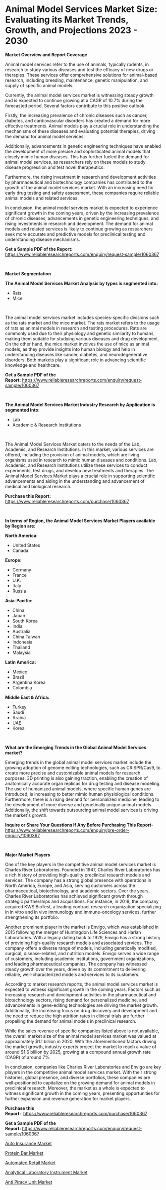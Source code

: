 <p><h1>Animal Model Services Market Size: Evaluating its Market Trends, Growth, and Projections 2023 - 2030</h1></p><p><strong>Market Overview and Report Coverage</strong></p>
<p><p>Animal model services refer to the use of animals, typically rodents, in research to study various diseases and test the efficacy of new drugs or therapies. These services offer comprehensive solutions for animal-based research, including breeding, maintenance, genetic manipulation, and supply of specific animal models.</p><p>Currently, the animal model services market is witnessing steady growth and is expected to continue growing at a CAGR of 10.7% during the forecasted period. Several factors contribute to this positive outlook.</p><p>Firstly, the increasing prevalence of chronic diseases such as cancer, diabetes, and cardiovascular disorders has created a demand for more effective treatments. Animal models play a crucial role in understanding the mechanisms of these diseases and evaluating potential therapies, driving the demand for animal model services.</p><p>Additionally, advancements in genetic engineering techniques have enabled the development of more precise and sophisticated animal models that closely mimic human diseases. This has further fueled the demand for animal model services, as researchers rely on these models to study disease progression and test novel therapeutics.</p><p>Furthermore, the rising investment in research and development activities by pharmaceutical and biotechnology companies has contributed to the growth of the animal model services market. With an increasing need for early drug testing and safety assessment, these companies require reliable animal models and related services.</p><p>In conclusion, the animal model services market is expected to experience significant growth in the coming years, driven by the increasing prevalence of chronic diseases, advancements in genetic engineering techniques, and rising investments in research and development. The demand for animal models and related services is likely to continue growing as researchers seek more accurate and predictive models for preclinical testing and understanding disease mechanisms.</p></p>
<p><strong>Get a Sample PDF of the Report:</strong> <a href="https://www.reliableresearchreports.com/enquiry/request-sample/1060367">https://www.reliableresearchreports.com/enquiry/request-sample/1060367</a></p>
<p>&nbsp;</p>
<p><strong>Market Segmentation</strong></p>
<p><strong>The Animal Model Services Market Analysis by types is segmented into:</strong></p>
<p><ul><li>Rats</li><li>Mice</li></ul></p>
<p>&nbsp;</p>
<p><p>The animal model services market includes species-specific divisions such as the rats market and the mice market. The rats market refers to the usage of rats as animal models in research and testing procedures. Rats are commonly used due to their physiology and genetic similarity to humans, making them suitable for studying various diseases and drug development. On the other hand, the mice market involves the use of mice as animal models, as they provide insights into human biology and help in understanding diseases like cancer, diabetes, and neurodegenerative disorders. Both markets play a significant role in advancing scientific knowledge and healthcare.</p></p>
<p><strong>Get a Sample PDF of the Report:</strong>&nbsp;<a href="https://www.reliableresearchreports.com/enquiry/request-sample/1060367">https://www.reliableresearchreports.com/enquiry/request-sample/1060367</a></p>
<p>&nbsp;</p>
<p><strong>The Animal Model Services Market Industry Research by Application is segmented into:</strong></p>
<p><ul><li>Lab</li><li>Academic & Research Institutions</li></ul></p>
<p>&nbsp;</p>
<p><p>The Animal Model Services Market caters to the needs of the Lab, Academic, and Research Institutions. In this market, various services are offered, including the provision of animal models, which are living organisms used in research to mimic human diseases and conditions. Lab, Academic, and Research Institutions utilize these services to conduct experiments, test drugs, and develop new treatments and therapies. The Animal Model Services Market plays a crucial role in supporting scientific advancements and aiding in the understanding and advancement of medical and biological research.</p></p>
<p><strong>Purchase this Report:</strong>&nbsp; <a href="https://www.reliableresearchreports.com/purchase/1060367">https://www.reliableresearchreports.com/purchase/1060367</a></p>
<p>&nbsp;</p>
<p><strong>In terms of Region, the Animal Model Services Market Players available by Region are:</strong></p>
<p>
    <p> <strong> North America: </strong>
        <ul>
            <li>United States</li>
            <li>Canada</li>
        </ul>
        </p> 
    <p> <strong> Europe: </strong>
        <ul>
            <li>Germany</li>
            <li>France</li>
            <li>U.K.</li>
            <li>Italy</li>
            <li>Russia</li>
        </ul>
        </p> 
    <p> <strong> Asia-Pacific: </strong>
        <ul>
            <li>China</li>
            <li>Japan</li>
            <li>South Korea</li>
            <li>India</li>
            <li>Australia</li>
            <li>China Taiwan</li>
            <li>Indonesia</li>
            <li>Thailand</li>
            <li>Malaysia</li>
        </ul>
        </p> 
    <p> <strong> Latin America: </strong>
        <ul>
            <li>Mexico</li>
            <li>Brazil</li>
            <li>Argentina Korea</li>
            <li>Colombia</li>
        </ul>
        </p> 
    <p> <strong> Middle East & Africa: </strong>
        <ul>
            <li>Turkey</li>
            <li>Saudi</li>
            <li>Arabia</li>
            <li>UAE</li>
            <li>Korea</li>
        </ul>
    </p>
    </p>
<p>&nbsp;</p>
<p><strong>What are the Emerging Trends in the Global Animal Model Services market?</strong></p>
<p><p>Emerging trends in the global animal model services market include the growing adoption of genome editing technologies, such as CRISPR/Cas9, to create more precise and customizable animal models for research purposes. 3D printing is also gaining traction, enabling the creation of anatomically accurate organ replicas for drug testing and disease modeling. The use of humanized animal models, where specific human genes are introduced, is increasing to better mimic human physiological conditions. Furthermore, there is a rising demand for personalized medicine, leading to the development of more diverse and genetically unique animal models. Additionally, the shift towards outsourcing animal model services is driving the market's growth.</p></p>
<p><strong>Inquire or Share Your Questions If Any Before Purchasing This Report</strong>- <a href="https://www.reliableresearchreports.com/enquiry/pre-order-enquiry/1060367">https://www.reliableresearchreports.com/enquiry/pre-order-enquiry/1060367</a></p>
<p>&nbsp;</p>
<p><strong>Major Market Players</strong></p>
<p><p>One of the key players in the competitive animal model services market is Charles River Laboratories. Founded in 1947, Charles River Laboratories has a rich history of providing high-quality preclinical research models and services. The company has a strong global presence with operations in North America, Europe, and Asia, serving customers across the pharmaceutical, biotechnology, and academic sectors. Over the years, Charles River Laboratories has achieved significant growth through strategic partnerships and acquisitions. For instance, in 2018, the company acquired KWS BioTest, a leading contract research organization specializing in in vitro and in vivo immunology and immune-oncology services, further strengthening its portfolio.</p><p>Another prominent player in the market is Envigo, which was established in 2015 following the merger of Huntingdon Life Sciences and Harlan Laboratories. With a legacy dating back to 1929, Envigo has a strong history of providing high-quality research models and associated services. The company offers a diverse range of models, including genetically modified, surgical, disease-related, and nutrition models. Envigo serves a wide range of customers, including academic institutions, government organizations, and leading pharmaceutical companies. The company has witnessed steady growth over the years, driven by its commitment to delivering reliable, well-characterized models and services to its customers.</p><p>According to market research reports, the animal model services market is expected to witness significant growth in the coming years. Factors such as increasing research and development activities in the pharmaceutical and biotechnology sectors, rising demand for personalized medicine, and advancements in gene-editing technologies are driving the market growth. Additionally, the increasing focus on drug discovery and development and the need to reduce the high attrition rates in clinical trials are further propelling the demand for animal models in preclinical research.</p><p>While the sales revenue of specific companies listed above is not available, the overall market size of the animal model services market was valued at approximately $1.1 billion in 2020. With the aforementioned factors driving the market growth, industry experts project the market to reach a value of around $1.6 billion by 2025, growing at a compound annual growth rate (CAGR) of around 7%.</p><p>In conclusion, companies like Charles River Laboratories and Envigo are key players in the competitive animal model services market. With their strong histories, global presence, and diverse portfolios, these companies are well-positioned to capitalize on the growing demand for animal models in preclinical research. Moreover, the market as a whole is expected to witness significant growth in the coming years, presenting opportunities for further expansion and revenue generation for market players.</p></p>
<p><strong>Purchase this Report:</strong>&nbsp;&nbsp;<a href="https://www.reliableresearchreports.com/purchase/1060367">https://www.reliableresearchreports.com/purchase/1060367</a></p>
<p></p>
<p><strong>Get a Sample PDF of the Report:</strong>&nbsp;<a href="https://www.reliableresearchreports.com/enquiry/request-sample/1060367">https://www.reliableresearchreports.com/enquiry/request-sample/1060367</a></p>
<p><p><a href="https://medium.com/@kaceyrath/auto-insurance-market-size-cagr-trends-2024-2030-009109d0432a">Auto Insurance Market</a></p><p><a href="https://github.com/JameTravis/Market-Research-Report-List-1/blob/main/protein-bar-market.md">Protein Bar Market</a></p><p><a href="https://medium.com/@zoeyjohns1903/automated-retail-market-size-cagr-trends-2024-2030-d92e0041b6f4">Automated Retail Market</a></p><p><a href="https://www.linkedin.com/pulse/analytical-laboratory-instrument-market-insights-players-forecast-vfrec/">Analytical Laboratory Instrument Market</a></p><p><a href="https://www.linkedin.com/pulse/anti-piracy-unit-market-size-2023-2030-global-industrial-fq4ye/">Anti Piracy Unit Market</a></p></p>